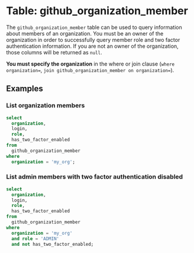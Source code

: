 # Table: github_organization_member

The `github_organization_member` table can be used to query information about members of an organization. You must be an owner of the organization in order to successfully query member role and two factor authentication information. If you are not an owner of the organization, those columns will be returned as `null`.

**You must specify the organization** in the where or join clause (`where organization=`, `join github_organization_member on organization=`).

## Examples

### List organization members

```sql
select
  organization,
  login,
  role,
  has_two_factor_enabled
from
  github_organization_member
where
  organization = 'my_org';
```

### List admin members with two factor authentication disabled

```sql
select
  organization,
  login,
  role,
  has_two_factor_enabled
from
  github_organization_member
where
  organization = 'my_org'
  and role = 'ADMIN'
  and not has_two_factor_enabled;
```
